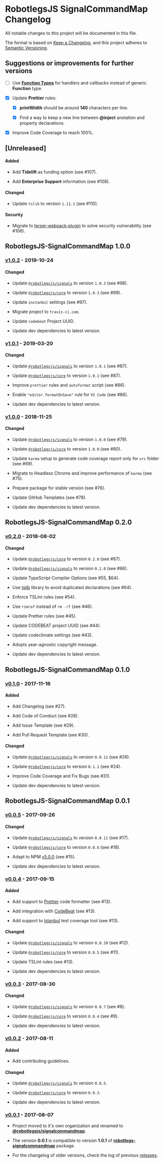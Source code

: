 # RobotlegsJS SignalCommandMap Changelog

All notable changes to this project will be documented in this file.

The format is based on [Keep a Changelog](https://keepachangelog.com/en/1.0.0/),
and this project adheres to [Semantic Versioning](https://semver.org/spec/v2.0.0.html).

## Suggestions or improvements for further versions

- [ ] Use [**Function Types**](https://www.typescriptlang.org/docs/handbook/functions.html) for handlers and callbacks instead of generic **Function** type.

- [x] Update **Prettier** rules:

  - [x] **printWidth** should be around **140** characters per line.

  - [x] Find a way to keep a new line between **@inject** anotation and property declarations.

- [x] Improve Code Coverage to reach 100%.

## [Unreleased]

<!--
Types of changes:

#### Added
- for new features.

#### Changed
- for changes in existing functionality.

#### Deprecated
- for soon-to-be removed features.

#### Removed
- for now removed features.

#### Fixed
- for any bug fixes.

#### Security
- in case of vulnerabilities.
-->

#### Added

- Add **Tidelift** as funding option (see #107).

- Add **Enterprise Support** information (see #108).

#### Changed

- Update `tslib` to version `1.11.1` (see #110).

#### Security

- Migrate to [terser-webpack-plugin](https://github.com/webpack-contrib/terser-webpack-plugin) to solve security vulnerability (see #106).

## RobotlegsJS-SignalCommandMap 1.0.0

### [v1.0.2](https://github.com/RobotlegsJS/RobotlegsJS-SignalCommandMap/releases/tag/1.0.2) - 2019-10-24

#### Changed

- Update [`@robotlegsjs/signals`](https://github.com/RobotlegsJS/SignalsJS) to version `1.0.3` (see #98).

- Update [`@robotlegsjs/core`](https://github.com/RobotlegsJS/RobotlegsJS) to version `1.0.3` (see #99).

- Update `instanbul` settings (see #97).

- Migrate project to `travis-ci.com`.

- Update `codebeat` Project UUID.

- Update dev dependencies to latest version.

### [v1.0.1](https://github.com/RobotlegsJS/RobotlegsJS-SignalCommandMap/releases/tag/1.0.1) - 2019-03-20

#### Changed

- Update [`@robotlegsjs/signals`](https://github.com/RobotlegsJS/SignalsJS) to version `1.0.1` (see #87).

- Update [`@robotlegsjs/core`](https://github.com/RobotlegsJS/RobotlegsJS) to version `1.0.1` (see #87).

- Improve `prettier` rules and `autoformat` script (see #86).

- Enable `"editor.formatOnSave"` rule for `VS Code` (see #86).

- Update dev dependencies to latest version.

### [v1.0.0](https://github.com/RobotlegsJS/RobotlegsJS-SignalCommandMap/releases/tag/1.0.0) - 2018-11-25

#### Changed

- Update [`@robotlegsjs/signals`](https://github.com/RobotlegsJS/SignalsJS) to version `1.0.0` (see #79).

- Update [`@robotlegsjs/core`](https://github.com/RobotlegsJS/RobotlegsJS) to version `1.0.0` (see #80).

- Update `karma` setup to generate code coverage report only for `src` folder (see #69).

- Migrate to Headless Chrome and improve performance of `karma` (see #75).

- Prepare package for stable version (see #76).

- Update GitHub Templates (see #78).

- Update dev dependencies to latest version.

## RobotlegsJS-SignalCommandMap 0.2.0

### [v0.2.0](https://github.com/RobotlegsJS/RobotlegsJS-SignalCommandMap/releases/tag/0.2.0) - 2018-08-02

#### Changed

- Update [`@robotlegsjs/core`](https://github.com/RobotlegsJS/RobotlegsJS) to version `0.2.0` (see #67).

- Update [`@robotlegsjs/signals`](https://github.com/RobotlegsJS/SignalsJS) to version `0.2.0` (see #66).

- Update TypeScript Compiler Options (see #55, $64).

- Use [tslib](https://github.com/Microsoft/tslib) library to avoid duplicated declarations (see #64).

- Enforce TSLint rules (see #54).

- Use `rimraf` instead of `rm -rf` (see #46).

- Update Prettier rules (see #45).

- Update CODEBEAT project UUID (see #44).

- Update codeclimate settings (see #43).

- Adopts year-agnostic copyright message.

- Update dev dependencies to latest version.

## RobotlegsJS-SignalCommandMap 0.1.0

### [v0.1.0](https://github.com/RobotlegsJS/RobotlegsJS-SignalCommandMap/releases/tag/0.1.0) - 2017-11-16

#### Added

- Add Changelog (see #27).

- Add Code of Conduct (see #28).

- Add Issue Template (see #29).

- Add Pull Request Template (see #30).

#### Changed

- Update [`@robotlegsjs/signals`](https://github.com/RobotlegsJS/SignalsJS) to version `0.0.12` (see #26).

- Update [`@robotlegsjs/core`](https://github.com/RobotlegsJS/RobotlegsJS) to version `0.1.1` (see #24).

- Improve Code Coverage and Fix Bugs (see #31).

- Update dev dependencies to latest version.

## RobotlegsJS-SignalCommandMap 0.0.1

### [v0.0.5](https://github.com/RobotlegsJS/RobotlegsJS-SignalCommandMap/releases/tag/0.0.5) - 2017-09-26

#### Changed

- Update [`@robotlegsjs/signals`](https://github.com/RobotlegsJS/SignalsJS) to version `0.0.11` (see #17).

- Update [`@robotlegsjs/core`](https://github.com/RobotlegsJS/RobotlegsJS) to version `0.0.6` (see #18).

- Adapt to NPM [v5.0.0](http://blog.npmjs.org/post/161081169345/v500) (see #15).

- Update dev dependencies to latest version.

### [v0.0.4](https://github.com/RobotlegsJS/RobotlegsJS-SignalCommandMap/releases/tag/0.0.4) - 2017-09-15

#### Added

- Add support to [Prettier](https://prettier.io) code formatter (see #13).

- Add integration with [CodeBeat](https://codebeat.co) (see #13).

- Add support to [Istanbul](https://istanbul.js.org) test coverage tool (see #13).

#### Changed

- Update [`@robotlegsjs/signals`](https://github.com/RobotlegsJS/SignalsJS) to version `0.0.10` (see #12).

- Update [`@robotlegsjs/core`](https://github.com/RobotlegsJS/RobotlegsJS) to version `0.0.5` (see #11).

- Update TSLint rules (see #13).

- Update dev dependencies to latest version.

### [v0.0.3](https://github.com/RobotlegsJS/RobotlegsJS-SignalCommandMap/releases/tag/0.0.3) - 2017-08-30

#### Changed

- Update [`@robotlegsjs/signals`](https://github.com/RobotlegsJS/SignalsJS) to version `0.0.7` (see #8).

- Update [`@robotlegsjs/core`](https://github.com/RobotlegsJS/RobotlegsJS) to version `0.0.4` (see #9).

- Update dev dependencies to latest version.

### [v0.0.2](https://github.com/RobotlegsJS/RobotlegsJS-SignalCommandMap/releases/tag/0.0.2) - 2017-08-11

#### Added

- Add contributing guidelines.

#### Changed

- Update [`@robotlegsjs/signals`](https://github.com/RobotlegsJS/SignalsJS) to version `0.0.5`.

- Update [`@robotlegsjs/core`](https://github.com/RobotlegsJS/RobotlegsJS) to version `0.0.3`.

- Update dev dependencies to latest version.

### [v0.0.1](https://github.com/RobotlegsJS/RobotlegsJS-SignalCommandMap/releases/tag/0.0.1) - 2017-08-07

- Project moved to it's own organization and renamed to [**@robotlegsjs/signalcommandmap**](https://www.npmjs.com/package/@robotlegsjs/signalcommandmap).

- The version **0.0.1** is compatible to version **1.0.1** of [**robotlegs-signalcommandmap**](https://www.npmjs.com/package/robotlegs-signalcommandmap) package.

- For the changelog of older versions, check the log of previous [releases](https://github.com/GoodgameStudios/RobotlegsJS-SignalCommandMap/releases).
